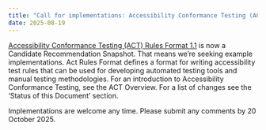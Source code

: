 ```yaml
---
title: "Call for implementations: Accessibility Conformance Testing (ACT) Rules Format 1.1 — Candidate Recommendation"
date: 2025-08-19
---
```


[Accessibility Conformance Testing (ACT) Rules Format 1.1](https://www.w3.org/WAI/standards-guidelines/act/) is now a Candidate Recommendation Snapshot. That means we’re seeking example implementations. Act Rules Format defines a format for writing accessibility test rules that can be used for developing automated testing tools and manual testing methodologies. For an introduction to Accessibility Conformance Testing, see the ACT Overview. For a list of changes see the ‘Status of this Document’ section.

Implementations are welcome any time. Please submit any comments by 20 October 2025.
